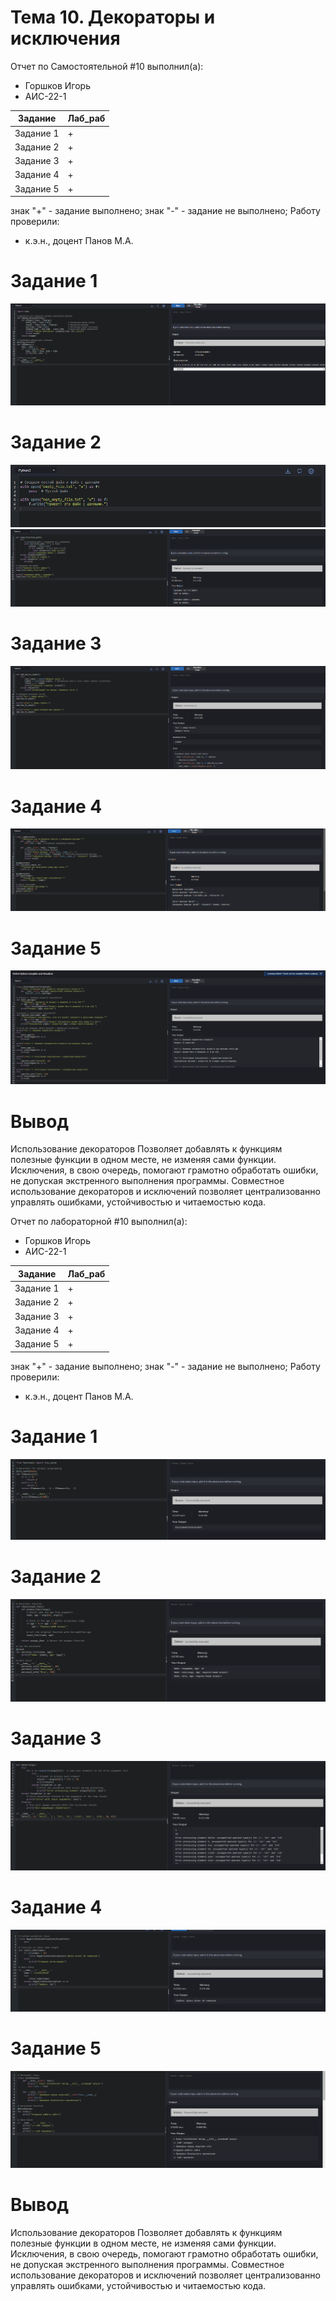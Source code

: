 # Тема 10. Декораторы и исключения
Отчет по Самостоятельной #10 выполнил(а):
- Горшков Игорь
- АИС-22-1

| Задание | Лаб_раб |
| ------ | ------ |
| Задание 1 | + |
| Задание 2 | + |
| Задание 3 | + |
| Задание 4 | + |
| Задание 5 | + |

знак "+" - задание выполнено; знак "-" - задание не выполнено;
Работу проверили:
- к.э.н., доцент Панов М.А.
# Задание 1

![alt text](https://github.com/vilgelmanderson/Samostoyatelnaya_10/blob/main/1.PNG)

# Задание 2

![alt text](https://github.com/vilgelmanderson/Samostoyatelnaya_10/blob/main/2.PNG)
![alt text](https://github.com/vilgelmanderson/Samostoyatelnaya_10/blob/main/2.1.PNG)

# Задание 3

![alt text](https://github.com/vilgelmanderson/Samostoyatelnaya_10/blob/main/3.PNG)

# Задание 4

![alt text](https://github.com/vilgelmanderson/Samostoyatelnaya_10/blob/main/4.PNG)

# Задание 5

![alt text](https://github.com/vilgelmanderson/Samostoyatelnaya_10/blob/main/5.PNG)

# Вывод
Использование декораторов Позволяет добавлять к функциям полезные функции в одном месте, не изменяя сами функции. Исключения, в свою очередь, помогают грамотно обработать ошибки, не допуская экстренного выполнения программы. Совместное использование декораторов и исключений позволяет централизованно управлять ошибками, устойчивостью и читаемостью кода.

Отчет по лабораторной #10 выполнил(а):
- Горшков Игорь
- АИС-22-1

| Задание | Лаб_раб |
| ------ | ------ |
| Задание 1 | + |
| Задание 2 | + |
| Задание 3 | + |
| Задание 4 | + |
| Задание 5 | + |


знак "+" - задание выполнено; знак "-" - задание не выполнено;
Работу проверили:
- к.э.н., доцент Панов М.А.

# Задание 1

![alt text](https://github.com/vilgelmanderson/Samostoyatelnaya_10/blob/main/6.PNG)

# Задание 2

![alt text](https://github.com/vilgelmanderson/Samostoyatelnaya_10/blob/main/7.PNG)

# Задание 3

![alt text](https://github.com/vilgelmanderson/Samostoyatelnaya_10/blob/main/8.PNG)

# Задание 4

![alt text](https://github.com/vilgelmanderson/Samostoyatelnaya_10/blob/main/9.PNG)

# Задание 5

![alt text](https://github.com/vilgelmanderson/Samostoyatelnaya_10/blob/main/10.PNG)


# Вывод
Использование декораторов Позволяет добавлять к функциям полезные функции в одном месте, не изменяя сами функции. Исключения, в свою очередь, помогают грамотно обработать ошибки, не допуская экстренного выполнения программы. Совместное использование декораторов и исключений позволяет централизованно управлять ошибками, устойчивостью и читаемостью кода.
